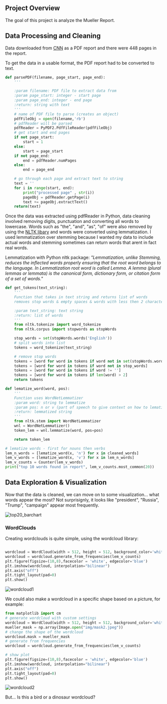 ## Project Overview
The goal of this project is analyze the Mueller Report.

## Data Processing and Cleaning
Data downloaded from [CNN](https://cdn.cnn.com/cnn/2019/images/04/18/mueller-report-searchable.pdf) as a PDF report and there were 448 pages in the report. 

To get the data in a usable format, the PDF report had to be converted to text. 

```python
def parsePDF(filename, page_start, page_end):
    '''

    :param filename: PDF file to extract data from
    :param page_start: integer - start page
    :param page_end: integer - end page
    :return: string with text
    '''
    # name of PDF file to parse (creates an object)
    pdfFileObj = open(filename,'rb')
    # pdfReader will be parsed
    pdfReader = PyPDF2.PdfFileReader(pdfFileObj)
    # get start and end pages
    if not page_start:
        start = 1
    else:
        start = page_start
    if not page_end:
        end = pdfReader.numPages
    else:
        end = page_end

    # go through each page and extract text to string
    text = ''
    for i in range(start, end):
        print("processed page" , str(i))
        pageObj = pdfReader.getPage(i)
        text += pageObj.extractText()
    return(text)
```

Once the data was extracted using pdfReader in Python, data cleaning involved removing digits, punctuation and converting all words to lowercase. Words such as "the", "and", "as", "of" were also removed by using the [NLTK libary](https://www.nltk.org) and words were converted using lemmatization. I used lemmatization over stemming because I wanted my data to include actual words and stemming sometimes can return words that arent in fact real words. 

Lemmatization with Python nltk package:
*"Lemmatization, unlike Stemming, reduces the inflected words properly ensuring that the root word belongs to the language. In Lemmatization root word is called Lemma. A lemma (plural lemmas or lemmata) is the canonical form, dictionary form, or citation form of a set of words."*

```python
def get_tokens(text_string):
    '''
    Function that takes in text string and returns list of words
    removes stop words & empty spaces & words with less then 2 characters

    :param text_string: text string
    :return: list of words
    '''
    from nltk.tokenize import word_tokenize
    from nltk.corpus import stopwords as stopWords

    stop_words = set(stopWords.words('English'))
    # split words into list
    tokens = word_tokenize(text_string)

    # remove stop words
    tokens = [word for word in tokens if word not in set(stopWords.words("English"))]
    tokens = [word for word in tokens if word not in stop_words]
    tokens = [word for word in tokens if word != '']
    tokens = [word for word in tokens if len(word) > 2]
    return tokens

def lematize_word(word, pos):
    '''
    Function uses WordNetLemmatizer
    :param word: string to lemmatize
    :param pos: n or v (part of speech to give context on how to lematize)
    :return: lemmatized string
    '''
    from nltk.stem import WordNetLemmatizer
    wnl = WordNetLemmatizer()
    token_lem = wnl.lemmatize(word, pos=pos)

    return token_lem

# lematize words - first for nouns then verbs
lem_n_words = [lematize_word(x, 'n') for x in cleaned_words]
lem_v_words = [lematize_word(x, 'v') for x in lem_n_words]
lem_v_counts = Counter(lem_v_words)
print("top 10 words found in report", lem_v_counts.most_common(20))
```

## Data Exploration & Visualization
Now that the data is cleaned, we can move on to some visualization... what words appear the most?
Not surprisignly, it looks like "president", "Russia", "Trump", "campaign" appear most frequently.

![top20_barchart](/images/top20_barchart.png)

### WordClouds

Creating wordclouds is quite simple, using the wordcloud library:

```python

wordcloud = WordCloud(width = 512, height = 512, background_color='white', max_font_size=50, max_words=150)
wordcloud = wordcloud.generate_from_frequencies(lem_v_counts)
plt.figure(figsize=(10,8),facecolor = 'white', edgecolor='blue')
plt.imshow(wordcloud, interpolation="bilinear")
plt.axis("off")
plt.tight_layout(pad=0)
plt.show()                      
```

![wordcloud1](/images/wordcloud1.png)

We could also make a wordcloud in a specific shape based on a picture, for example:

```python
from matplotlib import cm
# generate wordcloud with custom settings 
wordcloud = WordCloud(width = 512, height = 512, background_color='white', colormap=cm.coolwarm, contour_width=10, contour_color='black', max_font_size=70, max_words=150)
mueller_mask = np.array(Image.open("img/mask2.jpeg"))
# change the shape of the wordcloud
wordcloud.mask = mueller_mask
# generate from frequencies 
wordcloud = wordcloud.generate_from_frequencies(lem_v_counts)

# show plot
plt.figure(figsize=(10,8),facecolor = 'white', edgecolor='blue')
plt.imshow(wordcloud, interpolation="bilinear")
plt.axis("off")
plt.tight_layout(pad=0)
plt.show()
```



![wordcloud2](/images/wordcloud2.png)

But... Is this a bird or a dinosaur wordcloud?
